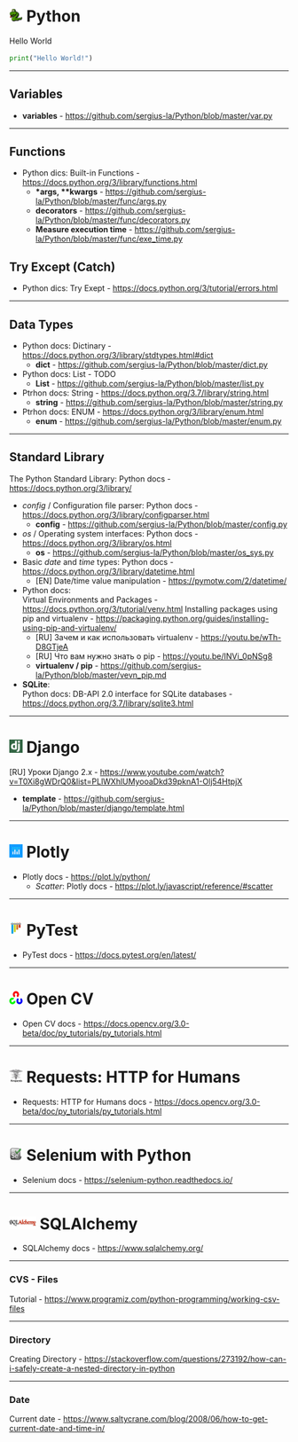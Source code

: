 # <img src="https://github.com/sergius-la/Python/blob/master/img/py_icon.jpg" width="24" height="24"> Python

Hello World
```python 
print("Hello World!")
```

***

## Variables
- __variables__ - https://github.com/sergius-la/Python/blob/master/var.py

***

## Functions

<!-- - Python docs: Functions - TODO -->
- Python dics: Built-in Functions - https://docs.python.org/3/library/functions.html
    - __*args, **kwargs__ - https://github.com/sergius-la/Python/blob/master/func/args.py
    - __decorators__ - https://github.com/sergius-la/Python/blob/master/func/decorators.py
    - __Measure execution time__ - https://github.com/sergius-la/Python/blob/master/func/exe_time.py

## Try Except (Catch)

- Python dics: Try Exept - https://docs.python.org/3/tutorial/errors.html 

***

## Data Types

- Python docs: Dictinary - https://docs.python.org/3/library/stdtypes.html#dict
    - __dict__ - https://github.com/sergius-la/Python/blob/master/dict.py
- Python docs: List - TODO
    - __List__ - https://github.com/sergius-la/Python/blob/master/list.py
- Ptrhon docs: String - https://docs.python.org/3.7/library/string.html
    - __string__ - https://github.com/sergius-la/Python/blob/master/string.py
- Ptrhon docs: ENUM - https://docs.python.org/3/library/enum.html
    - __enum__ -  https://github.com/sergius-la/Python/blob/master/enum.py
***

## Standard Library

The Python Standard Library: Python docs - https://docs.python.org/3/library/ 

- _config_ / Configuration file parser: Python docs - https://docs.python.org/3/library/configparser.html
    - __config__ - https://github.com/sergius-la/Python/blob/master/config.py
- _os_ / Operating system interfaces: Python docs - https://docs.python.org/3/library/os.html
    - __os__ - https://github.com/sergius-la/Python/blob/master/os_sys.py
- Basic _date_ and _time_ types: Python docs - https://docs.python.org/3/library/datetime.html
    - [EN] Date/time value manipulation - https://pymotw.com/2/datetime/
- Python docs: <br> Virtual Environments and Packages - https://docs.python.org/3/tutorial/venv.html
Installing packages using pip and virtualenv - https://packaging.python.org/guides/installing-using-pip-and-virtualenv/ <br>
    - [RU] Зачем и как использовать virtualenv - https://youtu.be/wTh-D8GTjeA
    - [RU] Что вам нужно знать о pip - https://youtu.be/INVi_0pNSg8
    - __virtualenv / pip__ - https://github.com/sergius-la/Python/blob/master/vevn_pip.md
- __SQLite__: <br> Python docs: DB-API 2.0 interface for SQLite databases - https://docs.python.org/3.7/library/sqlite3.html

***

# <img src="https://github.com/sergius-la/Python/blob/master/img/django_icon.png" width="24" height="24"> Django

[RU] Уроки Django 2.x - https://www.youtube.com/watch?v=T0Xi8gWDrQ0&list=PLlWXhlUMyooaDkd39pknA1-Olj54HtpjX

- __template__ - https://github.com/sergius-la/Python/blob/master/django/template.html

***

# <img src="https://github.com/sergius-la/Python/blob/master/img/plotly_icon.jpg" width="24" height="24"> Plotly

- Plotly docs - https://plot.ly/python/
    - _Scatter_: Plotly docs  - https://plot.ly/javascript/reference/#scatter

***

# <img src="https://github.com/sergius-la/Python/blob/master/img/pytest_icon.png" width="24" height="24"> PyTest

- PyTest docs - https://docs.pytest.org/en/latest/

***

# <img src="https://github.com/sergius-la/Python/blob/master/img/open_cv_icon.png" width="24" height="24"> Open CV

- Open CV docs - https://docs.opencv.org/3.0-beta/doc/py_tutorials/py_tutorials.html

***

# <img src="https://github.com/sergius-la/Python/blob/master/img/requests_icon.png" width="24" height="24"> Requests: HTTP for Humans

- Requests: HTTP for Humans docs - https://docs.opencv.org/3.0-beta/doc/py_tutorials/py_tutorials.html

***

# <img src="https://github.com/sergius-la/Python/blob/master/img/selenium_icon.jpg" width="24" height="24"> Selenium with Python

- Selenium docs - https://selenium-python.readthedocs.io/

***

# <img src="https://github.com/sergius-la/Python/blob/master/img/sqlalchemy_icon.jpg" width="48" height="24"> SQLAlchemy

- SQLAlchemy docs - https://www.sqlalchemy.org/

***

### CVS - Files
Tutorial - https://www.programiz.com/python-programming/working-csv-files

***

### Directory
Creating Directory - https://stackoverflow.com/questions/273192/how-can-i-safely-create-a-nested-directory-in-python

***

### Date

Current date - https://www.saltycrane.com/blog/2008/06/how-to-get-current-date-and-time-in/
